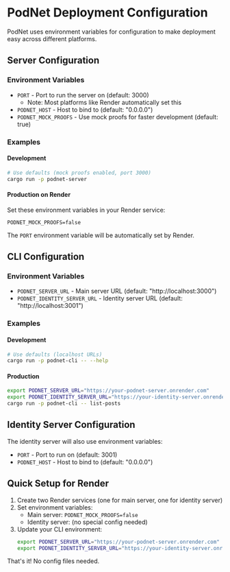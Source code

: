 # PodNet Deployment Configuration

PodNet uses environment variables for configuration to make deployment easy across different platforms.

## Server Configuration

### Environment Variables

- `PORT` - Port to run the server on (default: 3000)
  - Note: Most platforms like Render automatically set this
- `PODNET_HOST` - Host to bind to (default: "0.0.0.0")
- `PODNET_MOCK_PROOFS` - Use mock proofs for faster development (default: true)

### Examples

#### Development
```bash
# Use defaults (mock proofs enabled, port 3000)
cargo run -p podnet-server
```

#### Production on Render
Set these environment variables in your Render service:
```
PODNET_MOCK_PROOFS=false
```

The `PORT` environment variable will be automatically set by Render.

## CLI Configuration

### Environment Variables

- `PODNET_SERVER_URL` - Main server URL (default: "http://localhost:3000")
- `PODNET_IDENTITY_SERVER_URL` - Identity server URL (default: "http://localhost:3001")

### Examples

#### Development
```bash
# Use defaults (localhost URLs)
cargo run -p podnet-cli -- --help
```

#### Production
```bash
export PODNET_SERVER_URL="https://your-podnet-server.onrender.com"
export PODNET_IDENTITY_SERVER_URL="https://your-identity-server.onrender.com"
cargo run -p podnet-cli -- list-posts
```

## Identity Server Configuration

The identity server will also use environment variables:
- `PORT` - Port to run on (default: 3001)
- `PODNET_HOST` - Host to bind to (default: "0.0.0.0")

## Quick Setup for Render

1. Create two Render services (one for main server, one for identity server)
2. Set environment variables:
   - Main server: `PODNET_MOCK_PROOFS=false`
   - Identity server: (no special config needed)
3. Update your CLI environment:
   ```bash
   export PODNET_SERVER_URL="https://your-podnet-server.onrender.com"
   export PODNET_IDENTITY_SERVER_URL="https://your-identity-server.onrender.com"
   ```

That's it! No config files needed.
